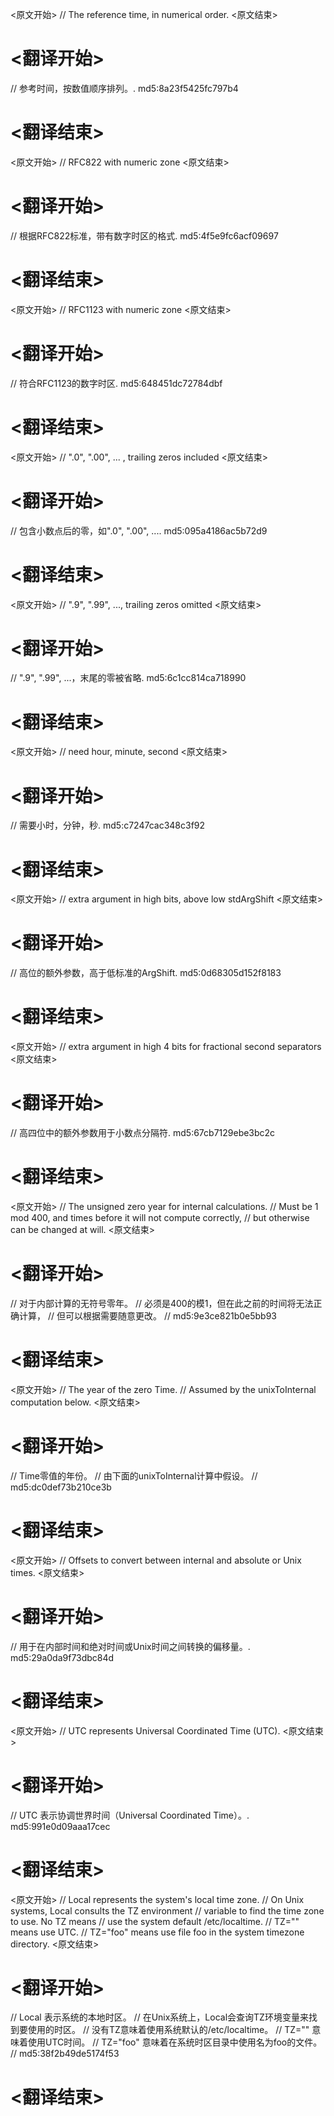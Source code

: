 
<原文开始>
// The reference time, in numerical order.
<原文结束>

# <翻译开始>
// 参考时间，按数值顺序排列。. md5:8a23f5425fc797b4
# <翻译结束>


<原文开始>
// RFC822 with numeric zone
<原文结束>

# <翻译开始>
// 根据RFC822标准，带有数字时区的格式. md5:4f5e9fc6acf09697
# <翻译结束>


<原文开始>
// RFC1123 with numeric zone
<原文结束>

# <翻译开始>
// 符合RFC1123的数字时区. md5:648451dc72784dbf
# <翻译结束>


<原文开始>
// ".0", ".00", ... , trailing zeros included
<原文结束>

# <翻译开始>
// 包含小数点后的零，如".0", ".00", .... md5:095a4186ac5b72d9
# <翻译结束>


<原文开始>
// ".9", ".99", ..., trailing zeros omitted
<原文结束>

# <翻译开始>
// ".9", ".99", ...，末尾的零被省略. md5:6c1cc814ca718990
# <翻译结束>


<原文开始>
// need hour, minute, second
<原文结束>

# <翻译开始>
// 需要小时，分钟，秒. md5:c7247cac348c3f92
# <翻译结束>


<原文开始>
// extra argument in high bits, above low stdArgShift
<原文结束>

# <翻译开始>
// 高位的额外参数，高于低标准的ArgShift. md5:0d68305d152f8183
# <翻译结束>


<原文开始>
// extra argument in high 4 bits for fractional second separators
<原文结束>

# <翻译开始>
// 高四位中的额外参数用于小数点分隔符. md5:67cb7129ebe3bc2c
# <翻译结束>


<原文开始>
	// The unsigned zero year for internal calculations.
	// Must be 1 mod 400, and times before it will not compute correctly,
	// but otherwise can be changed at will.
<原文结束>

# <翻译开始>
// 对于内部计算的无符号零年。
// 必须是400的模1，但在此之前的时间将无法正确计算，
// 但可以根据需要随意更改。
// md5:9e3ce821b0e5bb93
# <翻译结束>


<原文开始>
	// The year of the zero Time.
	// Assumed by the unixToInternal computation below.
<原文结束>

# <翻译开始>
// Time零值的年份。
// 由下面的unixToInternal计算中假设。
// md5:dc0def73b210ce3b
# <翻译结束>


<原文开始>
// Offsets to convert between internal and absolute or Unix times.
<原文结束>

# <翻译开始>
// 用于在内部时间和绝对时间或Unix时间之间转换的偏移量。. md5:29a0da9f73dbc84d
# <翻译结束>


<原文开始>
// UTC represents Universal Coordinated Time (UTC).
<原文结束>

# <翻译开始>
// UTC 表示协调世界时间（Universal Coordinated Time）。. md5:991e0d09aaa17cec
# <翻译结束>


<原文开始>
// Local represents the system's local time zone.
// On Unix systems, Local consults the TZ environment
// variable to find the time zone to use. No TZ means
// use the system default /etc/localtime.
// TZ="" means use UTC.
// TZ="foo" means use file foo in the system timezone directory.
<原文结束>

# <翻译开始>
// Local 表示系统的本地时区。
// 在Unix系统上，Local会查询TZ环境变量来找到要使用的时区。
// 没有TZ意味着使用系统默认的/etc/localtime。
// TZ="" 意味着使用UTC时间。
// TZ="foo" 意味着在系统时区目录中使用名为foo的文件。
// md5:38f2b49de5174f53
# <翻译结束>

